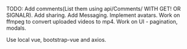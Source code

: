 TODO:
Add comments(List them using api/Comments/ WITH GET! OR SIGNALR).
Add sharing.
Add Messaging.
Implement avatars.
Work on ffmpeg to convert uploaded videos to mp4.
Work on UI - pagination, modals.

Use local vue, bootstrap-vue and axios.
